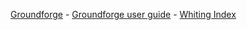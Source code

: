 [Groundforge](https://d-bl.github.io/GroundForge/) - [Groundforge user guide](https://github.com/d-bl/GroundForge/help) - [Whiting Index](http://gwydir.demon.co.uk/jo/lace/whiting/index.htm#picindex)